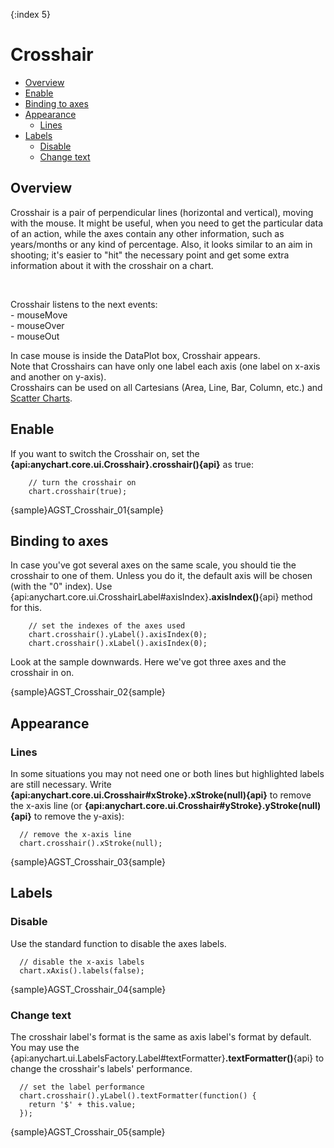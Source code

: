 {:index 5}
# Crosshair

* [Overview](#overview)
* [Enable](#enable)
* [Binding to axes](#binding_to_axes)
* [Appearance](#appearance)
   * [Lines](#lines)
* [Labels](#labels)
   * [Disable](#disable)
   * [Change text](#change_text)

## Overview
Crosshair is a pair of perpendicular lines (horizontal and vertical), moving with the mouse. It might be useful, when you need to get the particular data of an action, while the axes contain any other information, such as years/months or any kind of percentage.
Also, it looks similar to an aim in shooting; it's easier to "hit" the necessary point and get some extra information about it with the crosshair on a chart.

<br>

<p>Crosshair listens to the next events:<br>
 - mouseMove<br>
 - mouseOver<br>
 - mouseOut<br></p>
 
In case mouse is inside the DataPlot box, Crosshair appears.
<br>
Note that Crosshairs can have only one label each axis (one label on x-axis and another on y-axis).
<br>
Crosshairs can be used on all Cartesians (Area, Line, Bar, Column, etc.) and [Scatter Charts](../../Basic_Chart_Types/Scatter_Chart).
 
## Enable           
 
If you want to switch the Crosshair on, set the **{api:anychart.core.ui.Crosshair}.crosshair(){api}** as true:
```
	// turn the crosshair on
	chart.crosshair(true);
```
{sample}AGST\_Crosshair\_01{sample}

## Binding to axes

In case you've got several axes on the same scale, you should tie the crosshair to one of them. Unless you do it, the default axis will be chosen (with the "0" index). Use {api:anychart.core.ui.CrosshairLabel#axisIndex}**.axisIndex()**{api} method for this.

```
	// set the indexes of the axes used
	chart.crosshair().yLabel().axisIndex(0);
	chart.crosshair().xLabel().axisIndex(0);
```
Look at the sample downwards. Here we've got three axes and the crosshair in on.

{sample}AGST\_Crosshair\_02{sample}

## Appearance

### Lines

In some situations you may not need one or both lines but highlighted labels are still necessary. Write **{api:anychart.core.ui.Crosshair#xStroke}.xStroke(null){api}** to remove the x-axis line (or **{api:anychart.core.ui.Crosshair#yStroke}.yStroke(null){api}** to remove the y-axis):

```
  // remove the x-axis line
  chart.crosshair().xStroke(null); 
```
{sample}AGST\_Crosshair\_03{sample}

## Labels

### Disable

Use the standard function to disable the axes labels.

```
  // disable the x-axis labels
  chart.xAxis().labels(false);
```
{sample}AGST\_Crosshair\_04{sample}

### Change text

The crosshair label's format is the same as axis label's format by default. You may use the {api:anychart.ui.LabelsFactory.Label#textFormatter}**.textFormatter()**{api} to change the crosshair's labels' performance. 

```
  // set the label performance
  chart.crosshair().yLabel().textFormatter(function() {
    return '$' + this.value;
  });
```
{sample}AGST\_Crosshair\_05{sample}
